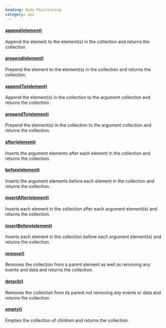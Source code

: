 ```yaml
--- 
heading: Node Positioning
category: api
---
```


#### [append(element)](append)

Append the element to the element(s) in the collection and returns 
the collection.

#### [prepend(element)](prepend)

Prepend the element to the element(s) in the collection and returns 
the collection.

#### [appendTo(element)](appendTo)

Append the element(s) in the collection to the argument collection and 
returns the collection.

#### [prependTo(element)](prependTo)

Prepend the element(s) in the collection to the argument collection and 
returns the collection.

#### [after(element)](after)

Inserts the argument elements after each element in the collection and 
returns the collection.

#### [before(element)](before)

Inserts the argument elements before each element in the collection and 
returns the collection.

#### [insertAfter(element)](insertAfter)

Inserts each element in the collection after each argument element(s) and 
returns the collection.

#### [insertBefore(element)](insertBefore)

Inserts each element in the collection before each argument element(s) and 
returns the collection.

#### [remove()](remove)

Removes the collection from a parent element as well as removing any 
events and data and returns the collection.

#### [detach()](detach)

Removes the collection from its parent not removing any events or 
data and returns the collection.

#### [empty()](empty)

Empties the collection of children and returns the collection.
